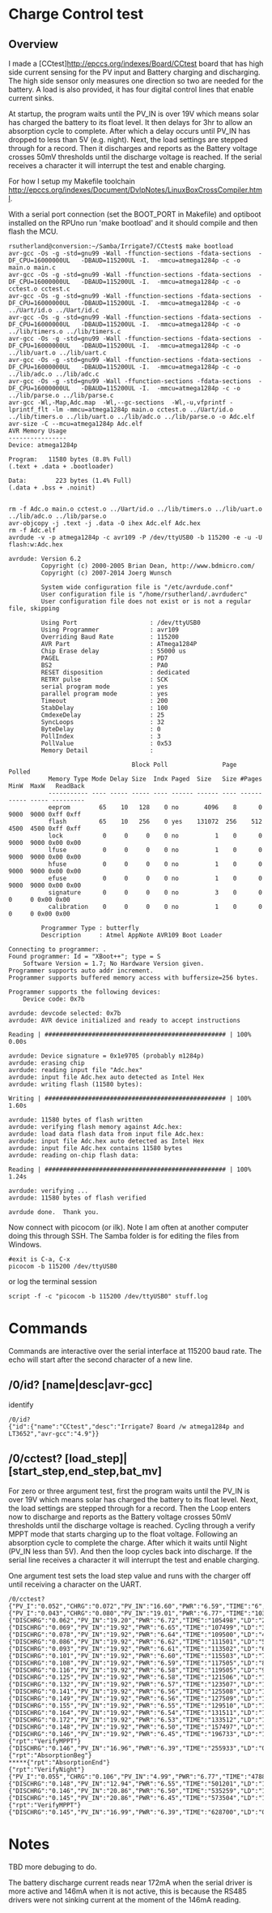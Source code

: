 # Charge Control test

## Overview

I made a  [CCtest]<http://epccs.org/indexes/Board/CCtest> board that has high side current sensing for the PV input and Battery charging and discharging. The high side sensor only measures one direction so two are needed for the battery. A load is also provided, it has four digital control lines that enable current sinks. 

At startup, the program waits until the PV_IN is over 19V which means solar has charged the battery to its float level. It then delays for 3hr to allow an absorption cycle to complete. After which a delay occurs until PV_IN has dropped to less than 5V (e.g. night). Next, the load settings are stepped through for a record. Then it discharges and reports as the Battery voltage crosses 50mV thresholds until the discharge voltage is reached. If the serial receives a character it will interrupt the test and enable charging.

For how I setup my Makefile toolchain <http://epccs.org/indexes/Document/DvlpNotes/LinuxBoxCrossCompiler.html>.

With a serial port connection (set the BOOT_PORT in Makefile) and optiboot installed on the RPUno run 'make bootload' and it should compile and then flash the MCU.

``` 
rsutherland@conversion:~/Samba/Irrigate7/CCtest$ make bootload
avr-gcc -Os -g -std=gnu99 -Wall -ffunction-sections -fdata-sections  -DF_CPU=16000000UL   -DBAUD=115200UL -I.  -mmcu=atmega1284p -c -o main.o main.c
avr-gcc -Os -g -std=gnu99 -Wall -ffunction-sections -fdata-sections  -DF_CPU=16000000UL   -DBAUD=115200UL -I.  -mmcu=atmega1284p -c -o cctest.o cctest.c
avr-gcc -Os -g -std=gnu99 -Wall -ffunction-sections -fdata-sections  -DF_CPU=16000000UL   -DBAUD=115200UL -I.  -mmcu=atmega1284p -c -o ../Uart/id.o ../Uart/id.c
avr-gcc -Os -g -std=gnu99 -Wall -ffunction-sections -fdata-sections  -DF_CPU=16000000UL   -DBAUD=115200UL -I.  -mmcu=atmega1284p -c -o ../lib/timers.o ../lib/timers.c
avr-gcc -Os -g -std=gnu99 -Wall -ffunction-sections -fdata-sections  -DF_CPU=16000000UL   -DBAUD=115200UL -I.  -mmcu=atmega1284p -c -o ../lib/uart.o ../lib/uart.c
avr-gcc -Os -g -std=gnu99 -Wall -ffunction-sections -fdata-sections  -DF_CPU=16000000UL   -DBAUD=115200UL -I.  -mmcu=atmega1284p -c -o ../lib/adc.o ../lib/adc.c
avr-gcc -Os -g -std=gnu99 -Wall -ffunction-sections -fdata-sections  -DF_CPU=16000000UL   -DBAUD=115200UL -I.  -mmcu=atmega1284p -c -o ../lib/parse.o ../lib/parse.c
avr-gcc -Wl,-Map,Adc.map  -Wl,--gc-sections  -Wl,-u,vfprintf -lprintf_flt -lm -mmcu=atmega1284p main.o cctest.o ../Uart/id.o ../lib/timers.o ../lib/uart.o ../lib/adc.o ../lib/parse.o -o Adc.elf
avr-size -C --mcu=atmega1284p Adc.elf
AVR Memory Usage
----------------
Device: atmega1284p

Program:   11580 bytes (8.8% Full)
(.text + .data + .bootloader)

Data:        223 bytes (1.4% Full)
(.data + .bss + .noinit)


rm -f Adc.o main.o cctest.o ../Uart/id.o ../lib/timers.o ../lib/uart.o ../lib/adc.o ../lib/parse.o
avr-objcopy -j .text -j .data -O ihex Adc.elf Adc.hex
rm -f Adc.elf
avrdude -v -p atmega1284p -c avr109 -P /dev/ttyUSB0 -b 115200 -e -u -U flash:w:Adc.hex

avrdude: Version 6.2
         Copyright (c) 2000-2005 Brian Dean, http://www.bdmicro.com/
         Copyright (c) 2007-2014 Joerg Wunsch

         System wide configuration file is "/etc/avrdude.conf"
         User configuration file is "/home/rsutherland/.avrduderc"
         User configuration file does not exist or is not a regular file, skipping

         Using Port                    : /dev/ttyUSB0
         Using Programmer              : avr109
         Overriding Baud Rate          : 115200
         AVR Part                      : ATmega1284P
         Chip Erase delay              : 55000 us
         PAGEL                         : PD7
         BS2                           : PA0
         RESET disposition             : dedicated
         RETRY pulse                   : SCK
         serial program mode           : yes
         parallel program mode         : yes
         Timeout                       : 200
         StabDelay                     : 100
         CmdexeDelay                   : 25
         SyncLoops                     : 32
         ByteDelay                     : 0
         PollIndex                     : 3
         PollValue                     : 0x53
         Memory Detail                 :

                                  Block Poll               Page                       Polled
           Memory Type Mode Delay Size  Indx Paged  Size   Size #Pages MinW  MaxW   ReadBack
           ----------- ---- ----- ----- ---- ------ ------ ---- ------ ----- ----- ---------
           eeprom        65    10   128    0 no       4096    8      0  9000  9000 0xff 0xff
           flash         65    10   256    0 yes    131072  256    512  4500  4500 0xff 0xff
           lock           0     0     0    0 no          1    0      0  9000  9000 0x00 0x00
           lfuse          0     0     0    0 no          1    0      0  9000  9000 0x00 0x00
           hfuse          0     0     0    0 no          1    0      0  9000  9000 0x00 0x00
           efuse          0     0     0    0 no          1    0      0  9000  9000 0x00 0x00
           signature      0     0     0    0 no          3    0      0     0     0 0x00 0x00
           calibration    0     0     0    0 no          1    0      0     0     0 0x00 0x00

         Programmer Type : butterfly
         Description     : Atmel AppNote AVR109 Boot Loader

Connecting to programmer: .
Found programmer: Id = "XBoot++"; type = S
    Software Version = 1.7; No Hardware Version given.
Programmer supports auto addr increment.
Programmer supports buffered memory access with buffersize=256 bytes.

Programmer supports the following devices:
    Device code: 0x7b

avrdude: devcode selected: 0x7b
avrdude: AVR device initialized and ready to accept instructions

Reading | ################################################## | 100% 0.00s

avrdude: Device signature = 0x1e9705 (probably m1284p)
avrdude: erasing chip
avrdude: reading input file "Adc.hex"
avrdude: input file Adc.hex auto detected as Intel Hex
avrdude: writing flash (11580 bytes):

Writing | ################################################## | 100% 1.60s

avrdude: 11580 bytes of flash written
avrdude: verifying flash memory against Adc.hex:
avrdude: load data flash data from input file Adc.hex:
avrdude: input file Adc.hex auto detected as Intel Hex
avrdude: input file Adc.hex contains 11580 bytes
avrdude: reading on-chip flash data:

Reading | ################################################## | 100% 1.24s

avrdude: verifying ...
avrdude: 11580 bytes of flash verified

avrdude done.  Thank you.
``` 

Now connect with picocom (or ilk). Note I am often at another computer doing this through SSH. The Samba folder is for editing the files from Windows.

``` 
#exit is C-a, C-x
picocom -b 115200 /dev/ttyUSB0
``` 

or log the terminal session

``` 
script -f -c "picocom -b 115200 /dev/ttyUSB0" stuff.log
``` 


# Commands

Commands are interactive over the serial interface at 115200 baud rate. The echo will start after the second character of a new line. 

## /0/id? [name|desc|avr-gcc]

identify 

``` 
/0/id?
{"id":{"name":"CCtest","desc":"Irrigate7 Board /w atmega1284p and LT3652","avr-gcc":"4.9"}}
```

##  /0/cctest? [load_step]|[start_step,end_step,bat_mv]

For zero or three argument test, first the program waits until the PV_IN is over 19V which means solar has charged the battery to its float level. Next, the load settings are stepped through for a record. Then the Loop enters now to discharge and reports as the Battery voltage crosses 50mV thresholds until the discharge voltage is reached. Cycling through a verify MPPT mode that starts charging up to the float voltage. Following an absorption cycle to complete the charge. After which it waits until Night (PV_IN less than 5V). And then the loop cycles back into discharge. If the serial line receives a character it will interrupt the test and enable charging.

One argument test sets the load step value and runs with the charger off until receiving a character on the UART.

``` 
/0/cctest?
{"PV_I":"0.052","CHRG":"0.072","PV_IN":"16.60","PWR":"6.59","TIME":"6","LD":"0"}
{"PV_I":"0.043","CHRG":"0.080","PV_IN":"19.01","PWR":"6.77","TIME":"103499","LD":"1"}
{"DISCHRG":"0.062","PV_IN":"19.20","PWR":"6.72","TIME":"105498","LD":"2"}
{"DISCHRG":"0.069","PV_IN":"19.92","PWR":"6.65","TIME":"107499","LD":"3"}
{"DISCHRG":"0.078","PV_IN":"19.92","PWR":"6.64","TIME":"109500","LD":"4"}
{"DISCHRG":"0.086","PV_IN":"19.92","PWR":"6.62","TIME":"111501","LD":"5"}
{"DISCHRG":"0.093","PV_IN":"19.92","PWR":"6.61","TIME":"113502","LD":"6"}
{"DISCHRG":"0.101","PV_IN":"19.92","PWR":"6.60","TIME":"115503","LD":"7"}
{"DISCHRG":"0.108","PV_IN":"19.92","PWR":"6.59","TIME":"117505","LD":"8"}
{"DISCHRG":"0.116","PV_IN":"19.92","PWR":"6.58","TIME":"119505","LD":"9"}
{"DISCHRG":"0.125","PV_IN":"19.92","PWR":"6.58","TIME":"121506","LD":"10"}
{"DISCHRG":"0.132","PV_IN":"19.92","PWR":"6.57","TIME":"123507","LD":"11"}
{"DISCHRG":"0.141","PV_IN":"19.92","PWR":"6.56","TIME":"125508","LD":"12"}
{"DISCHRG":"0.149","PV_IN":"19.92","PWR":"6.56","TIME":"127509","LD":"13"}
{"DISCHRG":"0.155","PV_IN":"19.92","PWR":"6.55","TIME":"129510","LD":"14"}
{"DISCHRG":"0.164","PV_IN":"19.92","PWR":"6.54","TIME":"131511","LD":"15"}
{"DISCHRG":"0.172","PV_IN":"19.92","PWR":"6.53","TIME":"133512","LD":"15"}
{"DISCHRG":"0.148","PV_IN":"19.92","PWR":"6.50","TIME":"157497","LD":"15"}
{"DISCHRG":"0.146","PV_IN":"19.92","PWR":"6.45","TIME":"196733","LD":"15"}
{"rpt":"VerifyMPPT"}
{"DISCHRG":"0.146","PV_IN":"16.96","PWR":"6.39","TIME":"255933","LD":"0"}
{"rpt":"AbsorptionBeg"}
*****{"rpt":"AbsorptionEnd"}
{"rpt":"VerifyNight"}
{"PV_I":"0.055","CHRG":"0.106","PV_IN":"4.99","PWR":"6.77","TIME":"478832","LD":"15"}
{"DISCHRG":"0.148","PV_IN":"12.94","PWR":"6.55","TIME":"501201","LD":"15"}
{"DISCHRG":"0.146","PV_IN":"20.86","PWR":"6.50","TIME":"535259","LD":"15"}
{"DISCHRG":"0.145","PV_IN":"20.86","PWR":"6.45","TIME":"573504","LD":"15"}
{"rpt":"VerifyMPPT"}
{"DISCHRG":"0.145","PV_IN":"16.99","PWR":"6.39","TIME":"628700","LD":"0"}
```

# Notes

TBD more debuging to do.

The battery discharge current reads near 172mA when the serial driver is more active and 146mA when it is not active, this is because the RS485 drivers were not sinking current at the moment of the 146mA reading. 